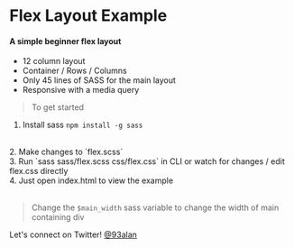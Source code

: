 # Flex Layout Example
#### A simple beginner flex layout

- 12 column layout
- Container / Rows / Columns
- Only 45 lines of SASS for the main layout
- Responsive with a media query

> To get started

1. Install sass
`npm install -g sass`
<br />
2. Make changes to `flex.scss`<br />
3. Run `sass sass/flex.scss css/flex.css` in CLI
   or watch for changes / edit flex.css directly<br />
4. Just open index.html to view the example
<br /><br />

>Change the `$main_width` sass variable to change the width of main containing div

Let's connect on Twitter!
<a href="https://twitter.com/93alan" target="_blank">@93alan</a>